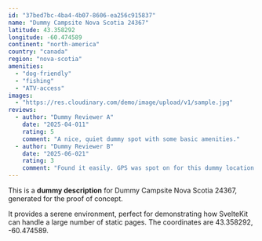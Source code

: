 ```yaml
---
id: "37bed7bc-4ba4-4b07-8606-ea256c915837"
name: "Dummy Campsite Nova Scotia 24367"
latitude: 43.358292
longitude: -60.474589
continent: "north-america"
country: "canada"
region: "nova-scotia"
amenities:
  - "dog-friendly"
  - "fishing"
  - "ATV-access"
images:
  - "https://res.cloudinary.com/demo/image/upload/v1/sample.jpg"
reviews:
  - author: "Dummy Reviewer A"
    date: "2025-04-011"
    rating: 5
    comment: "A nice, quiet dummy spot with some basic amenities."
  - author: "Dummy Reviewer B"
    date: "2025-06-021"
    rating: 3
    comment: "Found it easily. GPS was spot on for this dummy location."
---
```


This is a **dummy description** for Dummy Campsite Nova Scotia 24367, generated for the proof of concept.

It provides a serene environment, perfect for demonstrating how SvelteKit can handle a large number of static pages. The coordinates are 43.358292, -60.474589.
